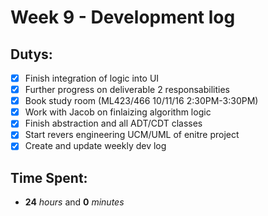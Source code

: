 # Week 9 - Development log

## Dutys:
 - [X] Finish integration of logic into UI
 - [X] Further progress on deliverable 2 responsabilities
 - [X] Book study room (ML423/466 10/11/16 2:30PM-3:30PM)
 - [X] Work with Jacob on finlaizing algorithm logic
 - [X] Finish abstraction and all ADT/CDT classes
 - [X] Start revers engineering UCM/UML of enitre project
 - [X] Create and update weekly dev log

## Time Spent:
* **24** _hours_ and **0** _minutes_
